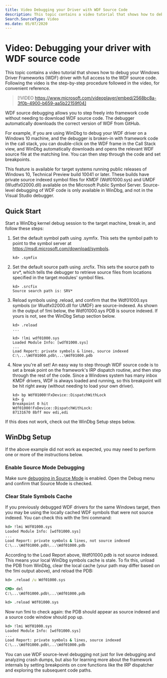 ```yaml
---
title: Video Debugging your Driver with WDF Source Code
description: This topic contains a video tutorial that shows how to debug your Windows Driver Frameworks (WDF) driver with full access to the WDF source code.
Search.SourceType: Video
ms.date: 05/07/2020
---
```


# Video: Debugging your driver with WDF source code


This topic contains a video tutorial that shows how to debug your Windows Driver Frameworks (WDF) driver with full access to the WDF source code. Following the video is the step-by-step procedure followed in the video, for convenient reference.


>[!VIDEO https://www.microsoft.com/videoplayer/embed/2568bc8a-3f0b-4900-b659-aa5b22159f04]

WDF source debugging allows you to step freely into framework code without needing to download WDF source code. The debugger automatically downloads the correct version of WDF from GitHub.

For example, if you are using WinDbg to debug your WDF driver on a Windows 10 machine, and the debugger is broken-in with framework code in the call stack, you can double-click on the WDF frame in the Call Stack view, and WinDbg automatically downloads and opens the relevant WDF source file at the matching line. You can then step through the code and set breakpoints.

This feature is available for target systems running public releases of Windows 10, Technical Preview build 10041 or later. These builds have private source indexed symbol files for KMDF (Wdf01000.sys) and UMDF (Wudfx02000.dll) available on the Microsoft Public Symbol Server. Source-level debugging of WDF code is only available in WinDbg, and not in the Visual Studio debugger.

## Quick Start

Start a WinDbg kernel debug session to the target machine, break in, and follow these steps:

1. Set the default symbol path using .symfix. This sets the symbol path to point to the symbol server at https://msdl.microsoft.com/download/symbols.

    `kd> .symfix`

2. Set the default source path using .srcfix. This sets the source path to srv*, which tells the debugger to retrieve source files from locations specified in the target modules' symbol files.

    ```
    kd> .srcfix
    Source search path is: SRV*
    ```

3. Reload symbols using .reload, and confirm that the Wdf01000.sys symbols (or Wudfx02000.dll for UMDF) are source-indexed. As shown in the output of !lmi below, the Wdf01000.sys PDB is source indexed. If yours is not, see the WinDbg Setup section below.

    ```
    kd> .reload
    ...

    kd> !lmi wdf01000.sys
    Loaded Module Info: [wdf01000.sys] 
    ...
    Load Report: private symbols & lines, source indexed 
    C:\...\Wdf01000.pdb\...\Wdf01000.pdb
    ```

4. Now you're all set! An easy way to step through WDF source code is to set a break point on the framework's IRP dispatch routine, and then step through the rest of the code. Since a Windows system has many inbox KMDF drivers, WDF is always loaded and running, so this breakpoint will be hit right away (without needing to load your own driver).

    ```
    kd> bp Wdf01000!FxDevice::DispatchWithLock
    kd> g
    Breakpoint 0 hit
    Wdf01000!FxDevice::DispatchWithLock:
    87131670 8bff mov edi,edi 
    ```

If this does not work, check out the WinDbg Setup steps below. 

## WinDbg Setup

If the above example did not work as expected, you may need to perform one or more of the instructions below.

### Enable Source Mode Debugging

Make sure [debugging in Source Mode](../debugger/debugging-in-source-mode.md) is enabled. Open the Debug menu and confirm that Source Mode is checked.

### Clear Stale Symbols Cache

If you previously debugged WDF drivers for the same Windows target, then you may be using the locally cached WDF symbols that were not source indexed. You can check this with the !lmi command:

```cmd
kd> !lmi Wdf01000.sys
Loaded Module Info: [wdf01000.sys]
...
Load Report: private symbols & lines, not source indexed
C:\...\Wdf01000.pdb\...\Wdf01000.pdb
```

According to the Load Report above, Wdf01000.pdb is not source indexed. This means your local WinDbg symbols cache is stale. To fix this, unload the PDB from WinDbg, clear the local cache (your path may differ based on the !lmi output above), and reload the PDB:

```cmd
kd> .reload /u Wdf01000.sys

CMD> del
C:\...\Wdf01000.pdb\...\Wdf01000.pdb

kd> .reload Wdf01000.sys
```

Now run !lmi to check again: the PDB should appear as source indexed and a source code window should pop up.

```cmd
kd> !lmi Wdf01000.sys
Loaded Module Info: [wdf01000.sys]
...
Load Report: private symbols & lines, source indexed
C:\...\Wdf01000.pdb\...\Wdf01000.pdb 
```

You can use WDF source-level debugging not just for live debugging and analyzing crash dumps, but also for learning more about the framework internals by setting breakpoints on core functions like the IRP dispatcher and exploring the subsequent code paths.
